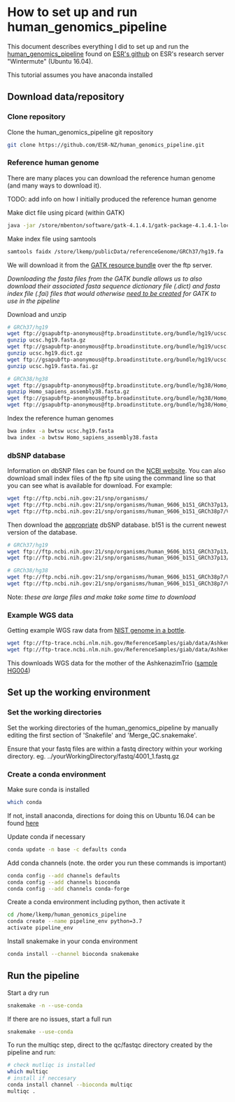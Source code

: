 # How to set up and run human_genomics_pipeline

This document describes everything I did to set up and run the [human_genomics_pipeline](https://github.com/ESR-NZ/human_genomics_pipeline) found on [ESR's github](https://github.com/ESR-NZ) on ESR's research server "Wintermute" (Ubuntu 16.04).

This tutorial assumes you have anaconda installed

## Download data/repository

### Clone repository

Clone the human_genomics_pipeline git repository

```bash
git clone https://github.com/ESR-NZ/human_genomics_pipeline.git
```

### Reference human genome

There are many places you can download the reference human genome (and many ways to download it).

TODO: add info on how I initially produced the reference human genome

Make dict file using picard (within GATK)

```bash
java -jar /store/mbenton/software/gatk-4.1.4.1/gatk-package-4.1.4.1-local.jar CreateSequenceDictionary -R /store/lkemp/publicData/referenceGenome/GRCh37/hg19.fa
```

Make index file using samtools

```bash
samtools faidx /store/lkemp/publicData/referenceGenome/GRCh37/hg19.fa
```

We will download it from the [GATK resource bundle](https://gatk.broadinstitute.org/hc/en-us/articles/360036212652-Resource-Bundle) over the ftp server.

*Downloading the fasta files from the GATK bundle allows us to also download their associated fasta sequence dictionary file (.dict) and fasta index file (.fai) files that would otherwise [need to be created](https://gatkforums.broadinstitute.org/gatk/discussion/1601/how-can-i-prepare-a-fasta-file-to-use-as-reference) for GATK to use in the pipeline*

Download and unzip

```bash
# GRCh37/hg19
wget ftp://gsapubftp-anonymous@ftp.broadinstitute.org/bundle/hg19/ucsc.hg19.fasta.gz
gunzip ucsc.hg19.fasta.gz
wget ftp://gsapubftp-anonymous@ftp.broadinstitute.org/bundle/hg19/ucsc.hg19.dict.gz
gunzip ucsc.hg19.dict.gz
wget ftp://gsapubftp-anonymous@ftp.broadinstitute.org/bundle/hg19/ucsc.hg19.fasta.fai.gz
gunzip ucsc.hg19.fasta.fai.gz

# GRCh38/hg38
wget ftp://gsapubftp-anonymous@ftp.broadinstitute.org/bundle/hg38/Homo_sapiens_assembly38.fasta.gz
gunzip Homo_sapiens_assembly38.fasta.gz
wget ftp://gsapubftp-anonymous@ftp.broadinstitute.org/bundle/hg38/Homo_sapiens_assembly38.dict
wget ftp://gsapubftp-anonymous@ftp.broadinstitute.org/bundle/hg38/Homo_sapiens_assembly38.fasta.fai
```

Index the reference human genomes

```bash
bwa index -a bwtsw ucsc.hg19.fasta
bwa index -a bwtsw Homo_sapiens_assembly38.fasta
```

### dbSNP database

Information on dbSNP files can be found on the [NCBI website](https://www.ncbi.nlm.nih.gov/variation/docs/human_variation_vcf/). You can also download small index files of the ftp site using the command line so that you can see what is available for download. For example:

```bash
wget ftp://ftp.ncbi.nih.gov:21/snp/organisms/
wget ftp://ftp.ncbi.nih.gov:21/snp/organisms/human_9606_b151_GRCh37p13/VCF/
wget ftp://ftp.ncbi.nih.gov:21/snp/organisms/human_9606_b151_GRCh38p7/VCF/
```

Then download the [appropriate](https://bioinformatics.stackexchange.com/questions/4578/how-to-download-dbsnp-database) dbSNP database. b151 is the current newest version of the database.

```bash
# GRCh37/hg19
wget ftp://ftp.ncbi.nih.gov:21/snp/organisms/human_9606_b151_GRCh37p13/VCF/All_20180423.vcf.gz
wget ftp://ftp.ncbi.nih.gov:21/snp/organisms/human_9606_b151_GRCh37p13/VCF/All_20180423.vcf.gz.tbi

# GRCh38/hg38
wget ftp://ftp.ncbi.nih.gov:21/snp/organisms/human_9606_b151_GRCh38p7/VCF/All_20180418.vcf.gz
wget ftp://ftp.ncbi.nih.gov:21/snp/organisms/human_9606_b151_GRCh38p7/VCF/All_20180418.vcf.gz.tbi
```

Note: *these are large files and make take some time to download*

### Example WGS data

Getting example WGS raw data from [NIST genome in a bottle](https://www.nist.gov/programs-projects/genome-bottle).

```bash
wget ftp://ftp-trace.ncbi.nlm.nih.gov/ReferenceSamples/giab/data/AshkenazimTrio/HG002_NA24385_son/NIST_HiSeq_HG002_Homogeneity-10953946/HG002_HiSeq300x_fastq/140528_D00360_0018_AH8VC6ADXX/Project_RM8391_RM8392/Sample_2A1/2A1_CGATGT_L001_R1_001.fastq.gz
wget ftp://ftp-trace.ncbi.nlm.nih.gov/ReferenceSamples/giab/data/AshkenazimTrio/HG002_NA24385_son/NIST_HiSeq_HG002_Homogeneity-10953946/HG002_HiSeq300x_fastq/140528_D00360_0018_AH8VC6ADXX/Project_RM8391_RM8392/Sample_2A1/2A1_CGATGT_L001_R2_001.fastq.gz
```

This downloads WGS data for the mother of the AshkenazimTrio ([sample HG004](https://github.com/genome-in-a-bottle/giab_data_indexes))

## Set up the working environment

### Set the working directories

Set the working directories of the human_genomics_pipeline by manually editing the first section of 'Snakefile' and 'Merge_QC.snakemake'.

Ensure that your fastq files are within a fastq directory within your working directory. eg. ../yourWorkingDirectory/fastq/4001_1.fastq.gz

### Create a conda environment

Make sure conda is installed

```bash
which conda
```

If not, install anaconda, directions for doing this on Ubuntu 16.04 can be found [here](https://www.digitalocean.com/community/tutorials/how-to-install-the-anaconda-python-distribution-on-ubuntu-16-04)

Update conda if necessary

```bash
conda update -n base -c defaults conda
```

Add conda channels (note. the order you run these commands is important)

```bash
conda config --add channels defaults
conda config --add channels bioconda
conda config --add channels conda-forge
```

Create a conda environment including python, then activate it

```bash
cd /home/lkemp/human_genomics_pipeline
conda create --name pipeline_env python=3.7
activate pipeline_env
```

Install snakemake in your conda environment

```bash
conda install --channel bioconda snakemake
```

## Run the pipeline

Start a dry run

```bash
snakemake -n --use-conda
```

If there are no issues, start a full run

```bash
snakemake --use-conda
```

To run the multiqc step, direct to the qc/fastqc directory created by the pipeline and run:

```bash
# check mutliqc is installed
which multiqc
# install if neccesary
conda install channel --bioconda multiqc
multiqc .
```
